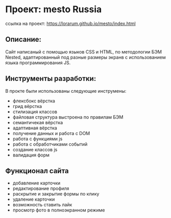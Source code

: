 # Проект: mesto Russia
ссылка на проект: https://lorarum.github.io/mesto/index.html

## Описание:
Сайт написаный с помощью языков CSS и HTML, по методологии БЭМ Nested,
адаптированный под разные размеры экранв с использованием языка программирования JS.

## Инструменты разработки:
В прокте были использованы следующие инструмены:
- флексбокс вёрстка
- грид вёрстка
- стилизация классов
- файловая структура выстроена по правилам БЭМ
- семантичекая вёрстка
- адаптивная вёрстка
- получение данных и работа с DOM
- работа с функциями js
- работа с обработчиками событий
- создание классов js
- валидация форм

## Функционал сайта
- добавление карточки
- редактирование профиля
- раскрытие и закрытие формы по клику
- удаление карточки
- возможность ставить лайк
- просмотр фото в полноэкранном режиме
